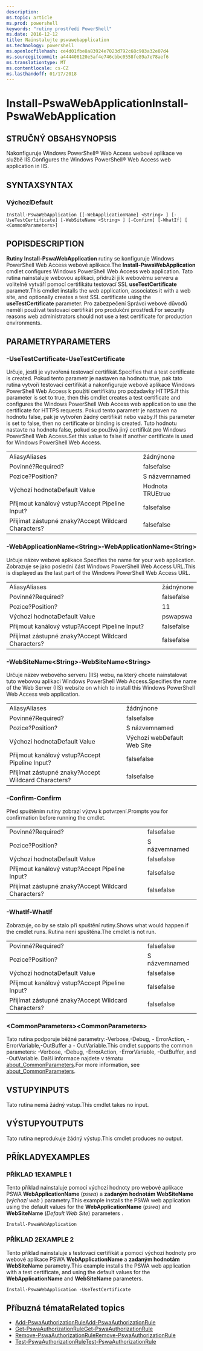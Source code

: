 ```yaml
---
description: 
ms.topic: article
ms.prod: powershell
keywords: "rutiny prostředí PowerShell"
ms.date: 2016-12-12
title: Nainstalujte pswawebapplication
ms.technology: powershell
ms.openlocfilehash: ce4d01fbe8a83924e7023d792c68c903a32e07d4
ms.sourcegitcommit: a444406120e5af4e746cbbc0558fe89a7e78aef6
ms.translationtype: MT
ms.contentlocale: cs-CZ
ms.lasthandoff: 01/17/2018
---
```

# <a name="install-pswawebapplication"></a><span data-ttu-id="57bef-103">Install-PswaWebApplication</span><span class="sxs-lookup"><span data-stu-id="57bef-103">Install-PswaWebApplication</span></span>

## <a name="synopsis"></a><span data-ttu-id="57bef-104">STRUČNÝ OBSAH</span><span class="sxs-lookup"><span data-stu-id="57bef-104">SYNOPSIS</span></span>

<span data-ttu-id="57bef-105">Nakonfiguruje Windows PowerShell® Web Access webové aplikace ve službě IIS.</span><span class="sxs-lookup"><span data-stu-id="57bef-105">Configures the Windows PowerShell® Web Access web application in IIS.</span></span>

## <a name="syntax"></a><span data-ttu-id="57bef-106">SYNTAX</span><span class="sxs-lookup"><span data-stu-id="57bef-106">SYNTAX</span></span>

### <a name="default"></a><span data-ttu-id="57bef-107">Výchozí</span><span class="sxs-lookup"><span data-stu-id="57bef-107">Default</span></span>
```
Install-PswaWebApplication [[-WebApplicationName] <String> ] [-UseTestCertificate] [-WebSiteName <String> ] [-Confirm] [-WhatIf] [ <CommonParameters>]
```

## <a name="description"></a><span data-ttu-id="57bef-108">POPIS</span><span class="sxs-lookup"><span data-stu-id="57bef-108">DESCRIPTION</span></span>

<span data-ttu-id="57bef-109">**Rutiny Install-PswaWebApplication** rutiny se konfiguruje Windows PowerShell Web Access webové aplikace.</span><span class="sxs-lookup"><span data-stu-id="57bef-109">The **Install-PswaWebApplication** cmdlet configures Windows PowerShell Web Access web application.</span></span> <span data-ttu-id="57bef-110">Tato rutina nainstaluje webovou aplikaci, přidruží ji k webovému serveru a volitelně vytváří pomocí certifikátu testovací SSL **useTestCertificate** parametr.</span><span class="sxs-lookup"><span data-stu-id="57bef-110">This cmdlet installs the web application, associates it with a web site, and optionally creates a test SSL certificate using the **useTestCertificate** parameter.</span></span> <span data-ttu-id="57bef-111">Pro zabezpečení Správci webové důvodů neměli používat testovací certifikát pro produkční prostředí.</span><span class="sxs-lookup"><span data-stu-id="57bef-111">For security reasons web administrators should not use a test certificate for production environments.</span></span>

## <a name="parameters"></a><span data-ttu-id="57bef-112">PARAMETRY</span><span class="sxs-lookup"><span data-stu-id="57bef-112">PARAMETERS</span></span>

### <a name="-usetestcertificate"></a><span data-ttu-id="57bef-113">-UseTestCertificate</span><span class="sxs-lookup"><span data-stu-id="57bef-113">-UseTestCertificate</span></span>

<span data-ttu-id="57bef-114">Určuje, jestli je vytvořená testovací certifikát.</span><span class="sxs-lookup"><span data-stu-id="57bef-114">Specifies that a test certificate is created.</span></span> <span data-ttu-id="57bef-115">Pokud tento parametr je nastaven na hodnotu true, pak tato rutina vytvoří testovací certifikát a nakonfiguruje webové aplikace Windows PowerShell Web Access k použití certifikátu pro požadavky HTTPS.</span><span class="sxs-lookup"><span data-stu-id="57bef-115">If this parameter is set to true, then this cmdlet creates a test certificate and configures the Windows PowerShell Web Access web application to use the certificate for HTTPS requests.</span></span> <span data-ttu-id="57bef-116">Pokud tento parametr je nastaven na hodnotu false, pak je vytvořen žádný certifikát nebo vazby.</span><span class="sxs-lookup"><span data-stu-id="57bef-116">If this parameter is set to false, then no certificate or binding is created.</span></span> <span data-ttu-id="57bef-117">Tuto hodnotu nastavte na hodnotu false, pokud se používá jiný certifikát pro Windows PowerShell Web Access.</span><span class="sxs-lookup"><span data-stu-id="57bef-117">Set this value to false if another certificate is used for Windows PowerShell Web Access.</span></span>

|||  
|-|-|
| <span data-ttu-id="57bef-118">Aliasy</span><span class="sxs-lookup"><span data-stu-id="57bef-118">Aliases</span></span>                              | <span data-ttu-id="57bef-119">žádný</span><span class="sxs-lookup"><span data-stu-id="57bef-119">none</span></span>                                 |
| <span data-ttu-id="57bef-120">Povinné?</span><span class="sxs-lookup"><span data-stu-id="57bef-120">Required?</span></span>                            | <span data-ttu-id="57bef-121">false</span><span class="sxs-lookup"><span data-stu-id="57bef-121">false</span></span>                                |
| <span data-ttu-id="57bef-122">Pozice?</span><span class="sxs-lookup"><span data-stu-id="57bef-122">Position?</span></span>                            | <span data-ttu-id="57bef-123">S názvem</span><span class="sxs-lookup"><span data-stu-id="57bef-123">named</span></span>                                |
| <span data-ttu-id="57bef-124">Výchozí hodnota</span><span class="sxs-lookup"><span data-stu-id="57bef-124">Default Value</span></span>                        | <span data-ttu-id="57bef-125">Hodnota TRUE</span><span class="sxs-lookup"><span data-stu-id="57bef-125">true</span></span>                                 |
| <span data-ttu-id="57bef-126">Přijmout kanálový vstup?</span><span class="sxs-lookup"><span data-stu-id="57bef-126">Accept Pipeline Input?</span></span>               | <span data-ttu-id="57bef-127">false</span><span class="sxs-lookup"><span data-stu-id="57bef-127">false</span></span>                                |
| <span data-ttu-id="57bef-128">Přijímat zástupné znaky?</span><span class="sxs-lookup"><span data-stu-id="57bef-128">Accept Wildcard Characters?</span></span>          | <span data-ttu-id="57bef-129">false</span><span class="sxs-lookup"><span data-stu-id="57bef-129">false</span></span>                                |

### <a name="-webapplicationnameltstringgt"></a><span data-ttu-id="57bef-130">-WebApplicationName&lt;String&gt;</span><span class="sxs-lookup"><span data-stu-id="57bef-130">-WebApplicationName&lt;String&gt;</span></span>

<span data-ttu-id="57bef-131">Určuje název webové aplikace.</span><span class="sxs-lookup"><span data-stu-id="57bef-131">Specifies the name for your web application.</span></span> <span data-ttu-id="57bef-132">Zobrazuje se jako poslední část Windows PowerShell Web Access URL.</span><span class="sxs-lookup"><span data-stu-id="57bef-132">This is displayed as the last part of the Windows PowerShell Web Access URL.</span></span>

|||  
|-|-|
| <span data-ttu-id="57bef-133">Aliasy</span><span class="sxs-lookup"><span data-stu-id="57bef-133">Aliases</span></span>                              | <span data-ttu-id="57bef-134">žádný</span><span class="sxs-lookup"><span data-stu-id="57bef-134">none</span></span>                                 |
| <span data-ttu-id="57bef-135">Povinné?</span><span class="sxs-lookup"><span data-stu-id="57bef-135">Required?</span></span>                            | <span data-ttu-id="57bef-136">false</span><span class="sxs-lookup"><span data-stu-id="57bef-136">false</span></span>                                |
| <span data-ttu-id="57bef-137">Pozice?</span><span class="sxs-lookup"><span data-stu-id="57bef-137">Position?</span></span>                            | <span data-ttu-id="57bef-138">1</span><span class="sxs-lookup"><span data-stu-id="57bef-138">1</span></span>                                    |
| <span data-ttu-id="57bef-139">Výchozí hodnota</span><span class="sxs-lookup"><span data-stu-id="57bef-139">Default Value</span></span>                        | <span data-ttu-id="57bef-140">pswa</span><span class="sxs-lookup"><span data-stu-id="57bef-140">pswa</span></span>                                 |
| <span data-ttu-id="57bef-141">Přijmout kanálový vstup?</span><span class="sxs-lookup"><span data-stu-id="57bef-141">Accept Pipeline Input?</span></span>               | <span data-ttu-id="57bef-142">false</span><span class="sxs-lookup"><span data-stu-id="57bef-142">false</span></span>                                |
| <span data-ttu-id="57bef-143">Přijímat zástupné znaky?</span><span class="sxs-lookup"><span data-stu-id="57bef-143">Accept Wildcard Characters?</span></span>          | <span data-ttu-id="57bef-144">false</span><span class="sxs-lookup"><span data-stu-id="57bef-144">false</span></span>                                |

### <a name="-websitenameltstringgt"></a><span data-ttu-id="57bef-145">-WebSiteName&lt;String&gt;</span><span class="sxs-lookup"><span data-stu-id="57bef-145">-WebSiteName&lt;String&gt;</span></span>

<span data-ttu-id="57bef-146">Určuje název webového serveru (IIS) webu, na který chcete nainstalovat tuto webovou aplikaci Windows PowerShell Web Access.</span><span class="sxs-lookup"><span data-stu-id="57bef-146">Specifies the name of the Web Server (IIS) website on which to install this Windows PowerShell Web Access web application.</span></span>

|||  
|-|-|
| <span data-ttu-id="57bef-147">Aliasy</span><span class="sxs-lookup"><span data-stu-id="57bef-147">Aliases</span></span>                              | <span data-ttu-id="57bef-148">žádný</span><span class="sxs-lookup"><span data-stu-id="57bef-148">none</span></span>                                 |
| <span data-ttu-id="57bef-149">Povinné?</span><span class="sxs-lookup"><span data-stu-id="57bef-149">Required?</span></span>                            | <span data-ttu-id="57bef-150">false</span><span class="sxs-lookup"><span data-stu-id="57bef-150">false</span></span>                                |
| <span data-ttu-id="57bef-151">Pozice?</span><span class="sxs-lookup"><span data-stu-id="57bef-151">Position?</span></span>                            | <span data-ttu-id="57bef-152">S názvem</span><span class="sxs-lookup"><span data-stu-id="57bef-152">named</span></span>                                |
| <span data-ttu-id="57bef-153">Výchozí hodnota</span><span class="sxs-lookup"><span data-stu-id="57bef-153">Default Value</span></span>                        | <span data-ttu-id="57bef-154">Výchozí web</span><span class="sxs-lookup"><span data-stu-id="57bef-154">Default Web Site</span></span>                     |
| <span data-ttu-id="57bef-155">Přijmout kanálový vstup?</span><span class="sxs-lookup"><span data-stu-id="57bef-155">Accept Pipeline Input?</span></span>               | <span data-ttu-id="57bef-156">false</span><span class="sxs-lookup"><span data-stu-id="57bef-156">false</span></span>                                |
| <span data-ttu-id="57bef-157">Přijímat zástupné znaky?</span><span class="sxs-lookup"><span data-stu-id="57bef-157">Accept Wildcard Characters?</span></span>          | <span data-ttu-id="57bef-158">false</span><span class="sxs-lookup"><span data-stu-id="57bef-158">false</span></span>                                |

### <a name="-confirm"></a><span data-ttu-id="57bef-159">-Confirm</span><span class="sxs-lookup"><span data-stu-id="57bef-159">-Confirm</span></span>

<span data-ttu-id="57bef-160">Před spuštěním rutiny zobrazí výzvu k potvrzení.</span><span class="sxs-lookup"><span data-stu-id="57bef-160">Prompts you for confirmation before running the cmdlet.</span></span>

|||  
|-|-|
| <span data-ttu-id="57bef-161">Povinné?</span><span class="sxs-lookup"><span data-stu-id="57bef-161">Required?</span></span>                            | <span data-ttu-id="57bef-162">false</span><span class="sxs-lookup"><span data-stu-id="57bef-162">false</span></span>                                |
| <span data-ttu-id="57bef-163">Pozice?</span><span class="sxs-lookup"><span data-stu-id="57bef-163">Position?</span></span>                            | <span data-ttu-id="57bef-164">S názvem</span><span class="sxs-lookup"><span data-stu-id="57bef-164">named</span></span>                                |
| <span data-ttu-id="57bef-165">Výchozí hodnota</span><span class="sxs-lookup"><span data-stu-id="57bef-165">Default Value</span></span>                        | <span data-ttu-id="57bef-166">false</span><span class="sxs-lookup"><span data-stu-id="57bef-166">false</span></span>                                |
| <span data-ttu-id="57bef-167">Přijmout kanálový vstup?</span><span class="sxs-lookup"><span data-stu-id="57bef-167">Accept Pipeline Input?</span></span>               | <span data-ttu-id="57bef-168">false</span><span class="sxs-lookup"><span data-stu-id="57bef-168">false</span></span>                                |
| <span data-ttu-id="57bef-169">Přijímat zástupné znaky?</span><span class="sxs-lookup"><span data-stu-id="57bef-169">Accept Wildcard Characters?</span></span>          | <span data-ttu-id="57bef-170">false</span><span class="sxs-lookup"><span data-stu-id="57bef-170">false</span></span>                                |

### <a name="-whatif"></a><span data-ttu-id="57bef-171">-WhatIf</span><span class="sxs-lookup"><span data-stu-id="57bef-171">-WhatIf</span></span>

<span data-ttu-id="57bef-172">Zobrazuje, co by se stalo při spuštění rutiny.</span><span class="sxs-lookup"><span data-stu-id="57bef-172">Shows what would happen if the cmdlet runs.</span></span>
<span data-ttu-id="57bef-173">Rutina není spuštěna.</span><span class="sxs-lookup"><span data-stu-id="57bef-173">The cmdlet is not run.</span></span>

|||  
|-|-|
| <span data-ttu-id="57bef-174">Povinné?</span><span class="sxs-lookup"><span data-stu-id="57bef-174">Required?</span></span>                            | <span data-ttu-id="57bef-175">false</span><span class="sxs-lookup"><span data-stu-id="57bef-175">false</span></span>                                |
| <span data-ttu-id="57bef-176">Pozice?</span><span class="sxs-lookup"><span data-stu-id="57bef-176">Position?</span></span>                            | <span data-ttu-id="57bef-177">S názvem</span><span class="sxs-lookup"><span data-stu-id="57bef-177">named</span></span>                                |
| <span data-ttu-id="57bef-178">Výchozí hodnota</span><span class="sxs-lookup"><span data-stu-id="57bef-178">Default Value</span></span>                        | <span data-ttu-id="57bef-179">false</span><span class="sxs-lookup"><span data-stu-id="57bef-179">false</span></span>                                |
| <span data-ttu-id="57bef-180">Přijmout kanálový vstup?</span><span class="sxs-lookup"><span data-stu-id="57bef-180">Accept Pipeline Input?</span></span>               | <span data-ttu-id="57bef-181">false</span><span class="sxs-lookup"><span data-stu-id="57bef-181">false</span></span>                                |
| <span data-ttu-id="57bef-182">Přijímat zástupné znaky?</span><span class="sxs-lookup"><span data-stu-id="57bef-182">Accept Wildcard Characters?</span></span>          | <span data-ttu-id="57bef-183">false</span><span class="sxs-lookup"><span data-stu-id="57bef-183">false</span></span>                                |

### <a name="ltcommonparametersgt"></a><span data-ttu-id="57bef-184">&lt;CommonParameters&gt;</span><span class="sxs-lookup"><span data-stu-id="57bef-184">&lt;CommonParameters&gt;</span></span>

<span data-ttu-id="57bef-185">Tato rutina podporuje běžné parametry:-Verbose,-Debug, - ErrorAction, - ErrorVariable,-OutBuffer a - OutVariable.</span><span class="sxs-lookup"><span data-stu-id="57bef-185">This cmdlet supports the common parameters: -Verbose, -Debug, -ErrorAction, -ErrorVariable, -OutBuffer, and -OutVariable.</span></span>
<span data-ttu-id="57bef-186">Další informace najdete v tématu [about_CommonParameters](http://go.microsoft.com/fwlink/p/?LinkID=113216).</span><span class="sxs-lookup"><span data-stu-id="57bef-186">For more information, see [about_CommonParameters](http://go.microsoft.com/fwlink/p/?LinkID=113216).</span></span>

## <a name="inputs"></a><span data-ttu-id="57bef-187">VSTUPY</span><span class="sxs-lookup"><span data-stu-id="57bef-187">INPUTS</span></span>

<span data-ttu-id="57bef-188">Tato rutina nemá žádný vstup.</span><span class="sxs-lookup"><span data-stu-id="57bef-188">This cmdlet takes no input.</span></span>

## <a name="outputs"></a><span data-ttu-id="57bef-189">VÝSTUPY</span><span class="sxs-lookup"><span data-stu-id="57bef-189">OUTPUTS</span></span>

<span data-ttu-id="57bef-190">Tato rutina neprodukuje žádný výstup.</span><span class="sxs-lookup"><span data-stu-id="57bef-190">This cmdlet produces no output.</span></span>

## <a name="examples"></a><span data-ttu-id="57bef-191">PŘÍKLADY</span><span class="sxs-lookup"><span data-stu-id="57bef-191">EXAMPLES</span></span>

### <a name="example-1"></a><span data-ttu-id="57bef-192">PŘÍKLAD 1</span><span class="sxs-lookup"><span data-stu-id="57bef-192">EXAMPLE 1</span></span>

<span data-ttu-id="57bef-193">Tento příklad nainstaluje pomocí výchozí hodnoty pro webové aplikace PSWA **WebApplicationName** (*pswa*) a **zadaným hodnotám WebSiteName** (*výchozí web* ) parametry.</span><span class="sxs-lookup"><span data-stu-id="57bef-193">This example installs the PSWA web application using the default values for the **WebApplicationName** (*pswa*) and **WebSiteName** (*Default Web Site*) parameters .</span></span>

```
Install-PswaWebApplication
```

### <a name="example-2"></a><span data-ttu-id="57bef-194">PŘÍKLAD 2</span><span class="sxs-lookup"><span data-stu-id="57bef-194">EXAMPLE 2</span></span>

<span data-ttu-id="57bef-195">Tento příklad nainstaluje s testovací certifikát a pomocí výchozí hodnoty pro webové aplikace PSWA **WebApplicationName** a **zadaným hodnotám WebSiteName** parametry.</span><span class="sxs-lookup"><span data-stu-id="57bef-195">This example installs the PSWA web application with a test certificate, and using the default values for the **WebApplicationName** and **WebSiteName** parameters.</span></span>

```
Install-PswaWebApplication -UseTestCertificate
```

## <a name="related-topics"></a><span data-ttu-id="57bef-196">Příbuzná témata</span><span class="sxs-lookup"><span data-stu-id="57bef-196">Related topics</span></span>

- [<span data-ttu-id="57bef-197">Add-PswaAuthorizationRule</span><span class="sxs-lookup"><span data-stu-id="57bef-197">Add-PswaAuthorizationRule</span></span>](add-pswaauthorizationrule.md)
- [<span data-ttu-id="57bef-198">Get-PswaAuthorizationRule</span><span class="sxs-lookup"><span data-stu-id="57bef-198">Get-PswaAuthorizationRule</span></span>](get-pswaauthorizationrule.md)
- [<span data-ttu-id="57bef-199">Remove-PswaAuthorizationRule</span><span class="sxs-lookup"><span data-stu-id="57bef-199">Remove-PswaAuthorizationRule</span></span>](remove-pswaauthorizationrule.md)
- [<span data-ttu-id="57bef-200">Test-PswaAuthorizationRule</span><span class="sxs-lookup"><span data-stu-id="57bef-200">Test-PswaAuthorizationRule</span></span>](test-pswaauthorizationrule.md)
